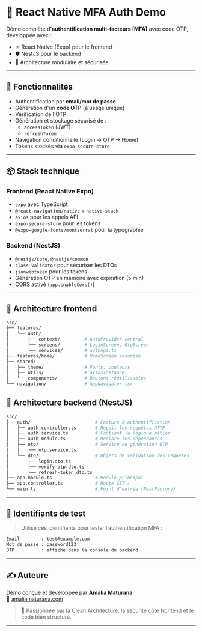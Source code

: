 # 🔐 React Native MFA Auth Demo

Démo complète d'**authentification multi-facteurs (MFA)** avec code OTP, développée avec :
- ⚛️ React Native (Expo) pour le frontend
- 🛡️ NestJS pour le backend
- 🧱 Architecture modulaire et sécurisée

---

## 🚀 Fonctionnalités

- Authentification par **email/mot de passe**
- Génération d'un **code OTP** (à usage unique)
- Vérification de l'OTP
- Génération et stockage sécurisé de :
  - `accessToken` (JWT)
  - `refreshToken`
- Navigation conditionnelle (Login → OTP → Home)
- Tokens stockés via `expo-secure-store`

---

## 📦 Stack technique

### Frontend (React Native Expo)
- `expo` avec TypeScript
- `@react-navigation/native` + `native-stack`
- `axios` pour les appels API
- `expo-secure-store` pour les tokens
- `@expo-google-fonts/montserrat` pour la typographie

### Backend (NestJS)
- `@nestjs/core`, `@nestjs/common`
- `class-validator` pour sécuriser les DTOs
- `jsonwebtoken` pour les tokens
- Génération OTP en mémoire avec expiration (5 min)
- CORS activé (`app.enableCors()`)

---

## 🧠 Architecture frontend

```bash
src/
├── features/
│   └── auth/
│       ├── context/         # AuthProvider central
│       ├── screens/         # LoginScreen, OtpScreen
│       └── services/        # authApi.ts
├── features/home/           # HomeScreen sécurisé
├── shared/
│   ├── theme/               # Fonts, couleurs
│   ├── utils/               # axiosInstance
│   └── components/          # Boutons réutilisables
└── navigation/              # AppNavigator.tsx
```

## 🧠 Architecture backend (NestJS)

```bash
src/
├── auth/                        # Feature d'authentification
│   ├── auth.controller.ts       # Reçoit les requêtes HTTP
│   ├── auth.service.ts          # Contient la logique métier
│   ├── auth.module.ts           # Déclare les dépendances
│   ├── otp/                     # Service de génération OTP
│   │   └── otp.service.ts
│   └── dto/                     # Objets de validation des requêtes
│       ├── login.dto.ts
│       ├── verify-otp.dto.ts
│       └── refresh-token.dto.ts
├── app.module.ts                # Module principal
├── app.controller.ts            # Route GET /
└── main.ts                      # Point d'entrée (NestFactory)
```
---

## 🧪 Identifiants de test

> Utilise ces identifiants pour tester l’authentification MFA :

```bash
Email        : test@example.com
Mot de passe : password123
OTP          : affiché dans la console du backend

```
---

## ✍️ Auteure

Démo conçue et développée par **Amalia Maturana**  
🔗 [amaliamaturana.com](https://www.amaliamaturana.com)

> 💬 Passionnée par la Clean Architecture, la sécurité côté frontend et le code bien structuré.

---
